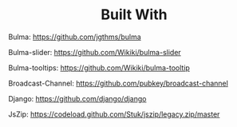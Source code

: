 <h1 style="text-align: center;">Built With</h1>

Bulma: https://github.com/jgthms/bulma

Bulma-slider: https://github.com/Wikiki/bulma-slider

Bulma-tooltips: https://github.com/Wikiki/bulma-tooltip

Broadcast-Channel: https://github.com/pubkey/broadcast-channel

Django: https://github.com/django/django

JsZip: https://codeload.github.com/Stuk/jszip/legacy.zip/master